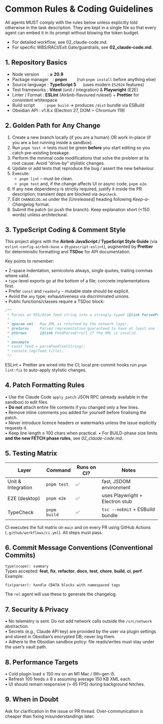 # Common Rules & Coding Guidelines

All agents MUST comply with the rules below unless explicitly told otherwise in the task description.  They are kept in a single file so that every agent can embed it in its prompt without blowing the token budget.

* For detailed workflow, see 02_claude-code.md.
* For specific WBS/RACI/Exit Gate/guardrails, see **02_claude-code.md**.

## 1. Repository Basics

* Node version  : **≥ 20.9**  
* Package manager : **pnpm**   (run `pnpm install` before anything else)  
* Source language  : **TypeScript 5**   (uses modern `ES2024` features)  
* Test frameworks  : **Vitest** (unit / integration) & **Playwright** (E2E)  
* Linter / Format  : **ESLint** (Airbnb-flavoured ruleset) + **Prettier** for consistent whitespace  
* Build script   : `pnpm build` → produces `/dist` bundle via ESBuild  
* Obsidian API     : v1.8.x (Electron 27, DOM = Chromium 119)

## 2. Golden Path for Any Change

1. Create a new branch locally (if you are a human) OR work in-place (if you are a bot running inside a sandbox).
2. Run `pnpm test` → tests must be green **before** you start editing so you catch pre-existing breakage.
3. Perform the minimal code modifications that solve the problem at its root cause.  Avoid “drive-by” stylistic changes.
4. Update or add tests that reproduce the bug / assert the new behaviour.
5. Execute:
   * `pnpm lint` – must be clean.
   * `pnpm test` and, if the change affects UI or async code, `pnpm e2e`.
6. If any new dependency is strictly required, justify it inside the PR description; transient deps are blocked via `depcheck`.
7. Edit `CHANGELOG.md` under the *[Unreleased]* heading following *Keep-a-Changelog* format.
8. Submit the patch (or push the branch).  Keep explanation short (<150 words) unless architectural.

## 3. TypeScript Coding & Comment Style

This project aligns with the **Airbnb JavaScript / TypeScript Style Guide** (via `eslint-config-airbnb-base` + `@typescript-eslint`), augmented by **Prettier** for deterministic formatting and **TSDoc** for API documentation.

Key points to remember:

• 2-space indentation, semicolons always, single quotes, trailing commas where valid.  
• `type`-level exports go at the bottom of a file; concrete implementations first.  
• Prefer `const` and `readonly` – mutable state should be explicit.  
• Avoid the `any` type; exhaustiveness via discriminated unions.  
• Public functions/classes require a TSDoc block:

```ts
/**
 * Parses an RSS/Atom feed string into a strongly-typed {@link ParsedFeed}.
 *
 * @param xml   Raw XML as returned by the network layer.
 * @returns     Parsed representation guaranteed to have at least one item.
 * @throws      {@link FeedParseError} if the XML is invalid.
 *
 * @example
 * const feed = parseFeed(xmlString);
 * console.log(feed.title);
 */
```

ESLint + Prettier are wired into the CI; local pre-commit hooks run `pnpm lint:fix` to auto-apply stylistic changes.

## 4. Patch Formatting Rules

• Use the Claude Code `apply_patch` JSON RPC (already available in the sandbox) to edit files.  
• **Do not** attach entire file contents if you changed only a few lines.  
• Remove inline comments you added for yourself before finalising the patch.  
• Never introduce licence headers or watermarks unless the issue explicitly requests it.  
• Keep line length ≤ 100 chars when practical.
• For BUILD-phase size limits **and the new FETCH phase rules**, see *02_claude-code.md*.

## 5. Testing Matrix

| Layer | Command | Runs on CI? | Notes |
|-------|---------|------------|-------|
| Unit & Integration | `pnpm test` | ✅  | fast, JSDOM environment |
| E2E (desktop) | `pnpm e2e` | ✅  | uses Playwright + Electron stub |
| TypeCheck | `pnpm build` | ✅  | `tsc --noEmit` + ESBuild bundle |

CI executes the full matrix on `main` and on every PR using GitHub Actions (`.github/workflows/ci.yml`).  All steps must pass.

## 6. Commit Message Conventions (Conventional Commits)

`type(scope): summary`  
Types accepted: **feat**, **fix**, **refactor**, **docs**, **test**, **chore**, **build**, **ci**, **perf**.  Example:

```
fix(parser): handle CDATA blocks with namespaced tags
```

The `rel` agent will use these to generate the changelog.

## 7. Security & Privacy

• No telemetry is sent.  Do not add network calls outside the `/src/network` abstraction.  
• Secrets (e.g., Claude API key) are provided by the user via plugin settings and stored in Obsidian’s encrypted DB; never log them.  
• Adhere to the Obsidian sandbox policy: file reads/writes must stay under the user’s vault path.

## 8. Performance Targets

• Cold plugin load ≤ 150 ms on an M1 Mac / 8th-gen i5.  
• Refresh 100 feeds ≤ 8 s assuming average 150 KB XML each.  
• UI should remain responsive (> 45 FPS) during background fetches.

## 9. When in Doubt

Ask for clarification in the issue or PR thread.  Over-communication is cheaper than fixing misunderstandings later.
